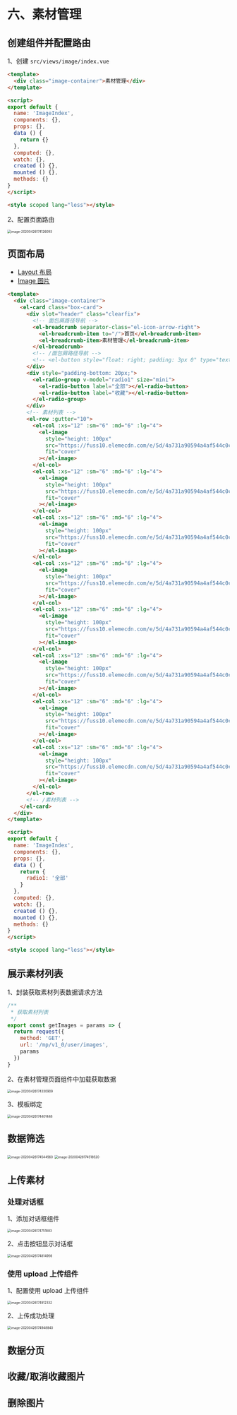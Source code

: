 # 六、素材管理

## 创建组件并配置路由

1、创建 `src/views/image/index.vue`

```html
<template>
  <div class="image-container">素材管理</div>
</template>

<script>
export default {
  name: 'ImageIndex',
  components: {},
  props: {},
  data () {
    return {}
  },
  computed: {},
  watch: {},
  created () {},
  mounted () {},
  methods: {}
}
</script>

<style scoped lang="less"></style>

```

2、配置页面路由

<img src="assets/image-20200426174126093.png" alt="image-20200426174126093" style="zoom:50%;" />

## 页面布局

- [Layout 布局](https://element.eleme.cn/#/zh-CN/component/layout)
- [Image 图片](https://element.eleme.cn/#/zh-CN/component/image)

```html
<template>
  <div class="image-container">
    <el-card class="box-card">
      <div slot="header" class="clearfix">
        <!-- 面包屑路径导航 -->
        <el-breadcrumb separator-class="el-icon-arrow-right">
          <el-breadcrumb-item to="/">首页</el-breadcrumb-item>
          <el-breadcrumb-item>素材管理</el-breadcrumb-item>
        </el-breadcrumb>
        <!-- /面包屑路径导航 -->
        <!-- <el-button style="float: right; padding: 3px 0" type="text">操作按钮</el-button> -->
      </div>
      <div style="padding-bottom: 20px;">
        <el-radio-group v-model="radio1" size="mini">
          <el-radio-button label="全部"></el-radio-button>
          <el-radio-button label="收藏"></el-radio-button>
        </el-radio-group>
      </div>
      <!-- 素材列表 -->
      <el-row :gutter="10">
        <el-col :xs="12" :sm="6" :md="6" :lg="4">
          <el-image
            style="height: 100px"
            src="https://fuss10.elemecdn.com/e/5d/4a731a90594a4af544c0c25941171jpeg.jpeg"
            fit="cover"
          ></el-image>
        </el-col>
        <el-col :xs="12" :sm="6" :md="6" :lg="4">
          <el-image
            style="height: 100px"
            src="https://fuss10.elemecdn.com/e/5d/4a731a90594a4af544c0c25941171jpeg.jpeg"
            fit="cover"
          ></el-image>
        </el-col>
        <el-col :xs="12" :sm="6" :md="6" :lg="4">
          <el-image
            style="height: 100px"
            src="https://fuss10.elemecdn.com/e/5d/4a731a90594a4af544c0c25941171jpeg.jpeg"
            fit="cover"
          ></el-image>
        </el-col>
        <el-col :xs="12" :sm="6" :md="6" :lg="4">
          <el-image
            style="height: 100px"
            src="https://fuss10.elemecdn.com/e/5d/4a731a90594a4af544c0c25941171jpeg.jpeg"
            fit="cover"
          ></el-image>
        </el-col>
        <el-col :xs="12" :sm="6" :md="6" :lg="4">
          <el-image
            style="height: 100px"
            src="https://fuss10.elemecdn.com/e/5d/4a731a90594a4af544c0c25941171jpeg.jpeg"
            fit="cover"
          ></el-image>
        </el-col>
        <el-col :xs="12" :sm="6" :md="6" :lg="4">
          <el-image
            style="height: 100px"
            src="https://fuss10.elemecdn.com/e/5d/4a731a90594a4af544c0c25941171jpeg.jpeg"
            fit="cover"
          ></el-image>
        </el-col>
        <el-col :xs="12" :sm="6" :md="6" :lg="4">
          <el-image
            style="height: 100px"
            src="https://fuss10.elemecdn.com/e/5d/4a731a90594a4af544c0c25941171jpeg.jpeg"
            fit="cover"
          ></el-image>
        </el-col>
        <el-col :xs="12" :sm="6" :md="6" :lg="4">
          <el-image
            style="height: 100px"
            src="https://fuss10.elemecdn.com/e/5d/4a731a90594a4af544c0c25941171jpeg.jpeg"
            fit="cover"
          ></el-image>
        </el-col>
      </el-row>
      <!-- /素材列表 -->
    </el-card>
  </div>
</template>

<script>
export default {
  name: 'ImageIndex',
  components: {},
  props: {},
  data () {
    return {
      radio1: '全部'
    }
  },
  computed: {},
  watch: {},
  created () {},
  mounted () {},
  methods: {}
}
</script>

<style scoped lang="less"></style>

```



## 展示素材列表

1、封装获取素材列表数据请求方法

```js
/**
 * 获取素材列表
 */
export const getImages = params => {
  return request({
    method: 'GET',
    url: '/mp/v1_0/user/images',
    params
  })
}
```

2、在素材管理页面组件中加载获取数据

<img src="assets/image-20200426174330909.png" alt="image-20200426174330909" style="zoom:50%;" />

3、模板绑定

<img src="assets/image-20200426174401448.png" alt="image-20200426174401448" style="zoom:50%;" />

## 数据筛选

<img src="assets/image-20200426174544560.png" alt="image-20200426174544560" style="zoom:50%;" />

<img src="assets/image-20200426174518520.png" alt="image-20200426174518520" style="zoom:50%;" />



## 上传素材

### 处理对话框

1、添加对话框组件

<img src="assets/image-20200426174751883.png" alt="image-20200426174751883" style="zoom:50%;" />

2、点击按钮显示对话框

<img src="assets/image-20200426174814956.png" alt="image-20200426174814956" style="zoom:50%;" />

### 使用 upload 上传组件

1、配置使用 upload 上传组件

<img src="assets/image-20200426174912332.png" alt="image-20200426174912332" style="zoom:50%;" />

2、上传成功处理

<img src="assets/image-20200426174948840.png" alt="image-20200426174948840" style="zoom:50%;" />

## 数据分页

## 收藏/取消收藏图片

## 删除图片



